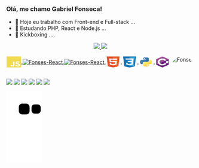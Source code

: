 ### Olá, me chamo Gabriel Fonseca! 


- 🔭 Hoje eu trabalho com Front-end e Full-stack ...
- 🌱 Estudando PHP, React e Node.js ...
- 🥊 Kickboxing ....



<div align="center">
  <a href="https://github.com/Gabriel-F0nseca">
  <img height="130m" src="https://github-readme-stats.vercel.app/api?username=Gabriel-F0nseca&show_icons=true&theme=merko&include_all_commits=true&count_private=true"/>
  <img height="120m" src="https://github-readme-stats.vercel.app/api/top-langs/?username=Gabriel-F0nseca&layout=compact&langs_count=7&theme=merko"/>
</div>
  
  <div style="display: inline_block"><br>
  <img align="center" alt="Fonses-Js" height="30" width="40" src="https://raw.githubusercontent.com/devicons/devicon/master/icons/javascript/javascript-plain.svg">
    <img align="center" alt="Fonses-React" height="30" width="40" src="https://cdn.jsdelivr.net/gh/devicons/devicon/icons/php/php-plain.svg">
  <img align="center" alt="Fonses-React" height="30" width="40" src="https://cdn.jsdelivr.net/gh/devicons/devicon/icons/mysql/mysql-original.svg">
  <img align="center" alt="Fonses-HTML" height="30" width="40" src="https://raw.githubusercontent.com/devicons/devicon/master/icons/html5/html5-original.svg">
  <img align="center" alt="Fonses-CSS" height="30" width="40" src="https://raw.githubusercontent.com/devicons/devicon/master/icons/css3/css3-original.svg">
  <img align="center" alt="Fonses-Python" height="30" width="40" src="https://raw.githubusercontent.com/devicons/devicon/master/icons/python/python-original.svg">
  <img align="center" alt="Fonses-Csharp" height="30" width="40" src="https://raw.githubusercontent.com/devicons/devicon/master/icons/csharp/csharp-original.svg">
    <img align="right" alt="Fonses" height="100" style="border-radius:50px;" src="https://media3.giphy.com/media/12K8GGWstl229G/200w.webp?cid=ecf05e47lx9xoti7ff0fby36b6ivpen0p911inwdk2yc89p8&rid=200w.webp&ct=g">
</div>
</div>
  
  ##
  
  <div>
    <a href="  " target="_blank"><img src="https://img.shields.io/badge/YouTube-FF0000?style=for-the-badge&logo=youtube&logoColor=white" target="_blank"></a>
  <a href="https://instagram.com/gabrielf0nseca" target="_blank"><img src="https://img.shields.io/badge/-Instagram-%23E4405F?style=for-the-badge&logo=instagram&logoColor=white" target="_blank"></a>
 	<a href="https://www.twitch.tv/F0nsec_a" target="_blank"><img src="https://img.shields.io/badge/Twitch-9146FF?style=for-the-badge&logo=twitch&logoColor=white" target="_blank"></a>
 <a href=" " target="_blank"><img src="https://img.shields.io/badge/Discord-7289DA?style=for-the-badge&logo=discord&logoColor=white" target="_blank"></a> 
  <a href = "mailto:gabrielfonseca1811@gmail.com"><img src="https://img.shields.io/badge/-Gmail-%23333?style=for-the-badge&logo=gmail&logoColor=white" target="_blank"></a>
  <a href="" target="_blank"><img src="https://img.shields.io/badge/-LinkedIn-%230077B5?style=for-the-badge&logo=linkedin&logoColor=white" target="_blank"></a> 
  
  ![Snake animation](https://github.com/Gabriel-F0nseca/Gabriel-F0nseca/blob/output/github-contribution-grid-snake.svg)
 
 
  </div>
